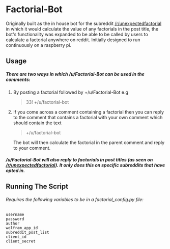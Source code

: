 # Factorial-Bot
Originally built as the in house bot for the subreddit [/r/unexpectedfactorial](https://www.reddit.com/r/unexpectedfactorial/) in which it would calculate the value of any factorials in the post title, the bot's functionality was expanded to be able to be called by users to calculate a factorial anywhere on reddit. Initially designed to run continuously on a raspberry pi. 

## Usage

##### There are two ways in which /u/Factorial-Bot can be used in the comments:

1. By posting a factorial followed by +/u/Factorial-Bot e.g

    > 33! +/u/factorial-bot

2. If you come across a comment containing a factorial then you can reply to the comment that contains a factorial with your own comment which should contain the text 

    > +/u/factorial-bot  

    The bot will then calculate the factorial in the parent comment and reply to your comment. 

##### /u/Factorial-Bot will also reply to factorials in post titles (as seen on [/r/unexpectedfactorial](https://www.reddit.com/r/unexpectedfactorial/)). It only does this on specific subreddits that have opted in.

## Running The Script
###### Requires the following variables to be in a factorial_config.py file:
```
username 
password 
author 
wolfram_app_id
subreddit_post_list 
client_id
client_secret
```

